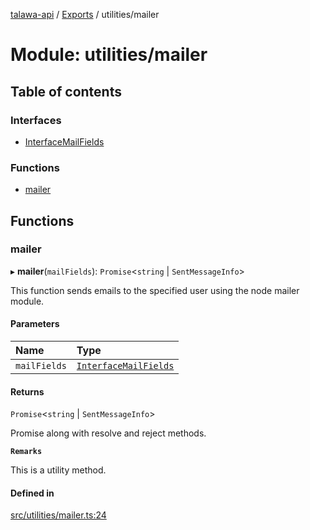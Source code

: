 [talawa-api](../README.md) / [Exports](../modules.md) / utilities/mailer

# Module: utilities/mailer

## Table of contents

### Interfaces

- [InterfaceMailFields](../interfaces/utilities_mailer.InterfaceMailFields.md)

### Functions

- [mailer](utilities_mailer.md#mailer)

## Functions

### mailer

▸ **mailer**(`mailFields`): `Promise`\<`string` \| `SentMessageInfo`\>

This function sends emails to the specified user using the node mailer module.

#### Parameters

| Name | Type |
| :------ | :------ |
| `mailFields` | [`InterfaceMailFields`](../interfaces/utilities_mailer.InterfaceMailFields.md) |

#### Returns

`Promise`\<`string` \| `SentMessageInfo`\>

Promise along with resolve and reject methods.

**`Remarks`**

This is a utility method.

#### Defined in

[src/utilities/mailer.ts:24](https://github.com/PalisadoesFoundation/talawa-api/blob/3eeb2af/src/utilities/mailer.ts#L24)
